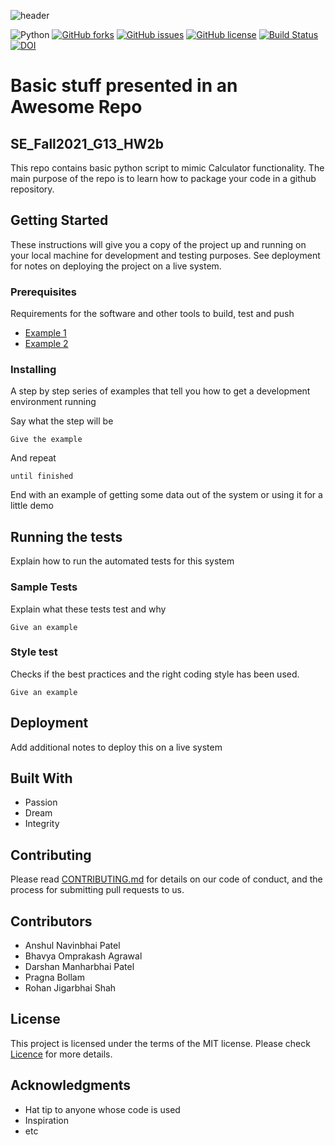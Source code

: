 ![header](https://capsule-render.vercel.app/api?type=rect&color=gradient&height=300&section=header&text=Calculator&fontSize=90)

![Python](https://img.shields.io/badge/python-3670A0?style=flat&logo=python&logoColor=ffdd54)
[![GitHub forks](https://img.shields.io/github/forks/anshulp2912/SE_Fall2021_G13_HW2b)](https://github.com/anshulp2912/SE_Fall2021_G13_HW2b/network)
[![GitHub issues](https://img.shields.io/github/issues/anshulp2912/SE_Fall2021_G13_HW2b?style=flat)](https://github.com/anshulp2912/SE_Fall2021_G13_HW2b/issues)
[![GitHub license](https://img.shields.io/github/license/anshulp2912/SE_Fall2021_G13_HW2b?style=flat)](https://github.com/anshulp2912/SE_Fall2021_G13_HW2b/blob/main/LICENSE)
[![Build Status](https://app.travis-ci.com/anshulp2912/SE_Fall2021_G13_HW2b.svg?branch=main)](https://app.travis-ci.com/anshulp2912/SE_Fall2021_G13_HW2b)
[![DOI](https://zenodo.org/badge/400851928.svg)](https://zenodo.org/badge/latestdoi/400851928)

#  Basic stuff presented in an Awesome Repo
## SE_Fall2021_G13_HW2b
This repo contains basic python script to mimic Calculator functionality. The main purpose of the repo is to learn how to package your code in a github repository.

## Getting Started

These instructions will give you a copy of the project up and running on
your local machine for development and testing purposes. See deployment
for notes on deploying the project on a live system.

### Prerequisites

Requirements for the software and other tools to build, test and push 
- [Example 1](https://www.example.com)
- [Example 2](https://www.example.com)

### Installing

A step by step series of examples that tell you how to get a development
environment running

Say what the step will be

    Give the example

And repeat

    until finished

End with an example of getting some data out of the system or using it
for a little demo

## Running the tests

Explain how to run the automated tests for this system

### Sample Tests

Explain what these tests test and why

    Give an example

### Style test

Checks if the best practices and the right coding style has been used.

    Give an example

## Deployment

Add additional notes to deploy this on a live system

## Built With

  - Passion
  - Dream
  - Integrity

## Contributing

Please read [CONTRIBUTING.md](CONTRIBUTING.md) for details on our code
of conduct, and the process for submitting pull requests to us.

## Contributors

  - Anshul Navinbhai Patel
  - Bhavya Omprakash Agrawal
  - Darshan Manharbhai Patel
  - Pragna Bollam
  - Rohan Jigarbhai Shah

## License

This project is licensed under the terms of the MIT license.
Please check [Licence](https://github.com/anshulp2912/SE_Fall2021_G13_HW2b/blob/main/LICENSE) for more details.

## Acknowledgments

  - Hat tip to anyone whose code is used
  - Inspiration
  - etc
